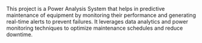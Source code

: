 This project is a Power Analysis System that helps in predictive maintenance of equipment by monitoring their performance and generating real-time alerts to prevent failures. It leverages data analytics and power monitoring techniques to optimize maintenance schedules and reduce downtime.
